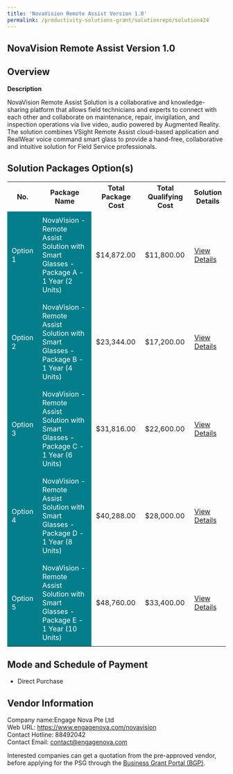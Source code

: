 ```yaml
---
title: 'NovaVision Remote Assist Version 1.0'
permalink: /productivity-solutions-grant/solutionrepo/solution424
---
```


## NovaVision Remote Assist Version 1.0

## Overview

**Description**

NovaVision Remote Assist Solution is a collaborative and knowledge-sharing platform that allows field technicians and experts to connect with each other and collaborate on maintenance, repair, invigilation, and inspection operations via live video, audio powered by Augmented Reality. The solution combines VSight Remote Assist cloud-based application and RealWear voice command smart glass to provide a hand-free, collaborative and intuitive solution for Field Service professionals.

## Solution Packages Option(s)

<table>
<tr>
<th><b>No.</b></th>
<th><b>Package Name</b></th>
<th><b>Total Package Cost</b></th>
<th><b>Total Qualifying Cost</b></th>
<th><b>Solution Details</b></th>
</tr>
<tr>
<td style='padding: 10px; background-color: #037E8A; color: #FFFFFF;'>Option 1</td>
<td style='padding: 10px; background-color: #037E8A; color: #FFFFFF;'>NovaVision - Remote Assist Solution with Smart Glasses - Package A - 1 Year (2 Units)</td>
<td style='padding: 10px;'>$14,872.00</td>
<td style='padding: 10px;'>$11,800.00</td>
<td style='padding: 10px;'><a href='/images/psg/Engage_Nova_20210215_Desensitised_Annex_3_Part_1.pdf' target='_blank'>View Details</a></td>
</tr>
<tr>
<td style='padding: 10px; background-color: #037E8A; color: #FFFFFF;'>Option 2</td>
<td style='padding: 10px; background-color: #037E8A; color: #FFFFFF;'>NovaVision - Remote Assist Solution with Smart Glasses - Package B - 1 Year (4 Units)</td>
<td style='padding: 10px;'>$23,344.00</td>
<td style='padding: 10px;'>$17,200.00</td>
<td style='padding: 10px;'><a href='/images/psg/Engage_Nova_20210215_Desensitised_Annex_3_Part_2.pdf' target='_blank'>View Details</a></td>
</tr>
<tr>
<td style='padding: 10px; background-color: #037E8A; color: #FFFFFF;'>Option 3</td>
<td style='padding: 10px; background-color: #037E8A; color: #FFFFFF;'>NovaVision - Remote Assist Solution with Smart Glasses - Package C - 1 Year (6 Units)</td>
<td style='padding: 10px;'>$31,816.00</td>
<td style='padding: 10px;'>$22,600.00</td>
<td style='padding: 10px;'><a href='/images/psg/Engage_Nova_20210215_Desensitised_Annex_3_Part_3.pdf' target='_blank'>View Details</a></td>
</tr>
<tr>
<td style='padding: 10px; background-color: #037E8A; color: #FFFFFF;'>Option 4</td>
<td style='padding: 10px; background-color: #037E8A; color: #FFFFFF;'>NovaVision - Remote Assist Solution with Smart Glasses - Package D - 1 Year (8 Units)</td>
<td style='padding: 10px;'>$40,288.00</td>
<td style='padding: 10px;'>$28,000.00</td>
<td style='padding: 10px;'><a href='/images/psg/Engage_Nova_20210215_Desensitised_Annex_3_Part_4.pdf' target='_blank'>View Details</a></td>
</tr>
<tr>
<td style='padding: 10px; background-color: #037E8A; color: #FFFFFF;'>Option 5</td>
<td style='padding: 10px; background-color: #037E8A; color: #FFFFFF;'>NovaVision - Remote Assist Solution with Smart Glasses - Package E - 1 Year (10 Units)</td>
<td style='padding: 10px;'>$48,760.00</td>
<td style='padding: 10px;'>$33,400.00</td>
<td style='padding: 10px;'><a href='/images/psg/Engage_Nova_20210215_Desensitised_Annex_3_Part_5.pdf' target='_blank'>View Details</a></td>
</tr>
</table>

## Mode and Schedule of Payment

 - Direct Purchase

## Vendor Information

 Company name:Engage Nova Pte Ltd<br>Web URL: https://www.engagenova.com/novavision <br>Contact Hotline: 88492042 <br>Contact Email: contact@engagenova.com

Interested companies can get a quotation from the pre-approved vendor, before applying for the PSG through the <a href='https://www.businessgrants.gov.sg/' target='_blank' rel='noopener'>Business Grant Portal (BGP)</a>.

<script src="/jquery/resize-tables.js"></script>
